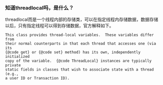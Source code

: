 ### 知道threadlocal吗，是什么？

threadlocal而是一个线程内部的存储类，可以在指定线程内存储数据，数据存储以后，只有指定线程可以得到存储数据，官方解释如下。

    This class provides thread-local variables.  These variables differ from
    their normal counterparts in that each thread that accesses one (via its
    {@code get} or {@code set} method) has its own, independently initialized
    copy of the variable.  {@code ThreadLocal} instances are typically private
    static fields in classes that wish to associate state with a thread (e.g.,
    a user ID or Transaction ID).
